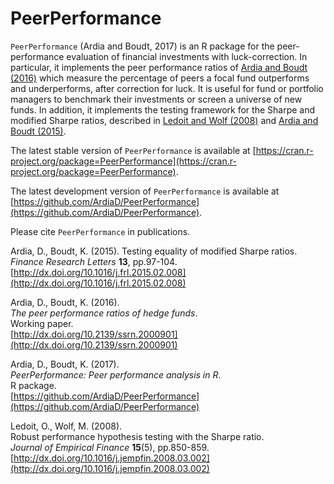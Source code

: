 # PeerPerformance

`PeerPerformance` (Ardia and Boudt, 2017) is an R package for the peer-performance evaluation of financial investments with
luck-correction. In particular, it implements the peer performance ratios 
of [Ardia and Boudt (2016)](http://dx.doi.org/10.2139/ssrn.2000901) which measure the percentage of peers a focal fund outperforms and underperforms, after
correction for luck. It is useful for fund or portfolio managers to 
benchmark their investments or screen a universe of new funds. 
In addition, it implements the testing framework for the Sharpe and modified Sharpe ratios, described 
in [Ledoit and Wolf (2008)](http://dx.doi.org/10.1016/j.jempfin.2008.03.002) 
and [Ardia and Boudt (2015)](http://dx.doi.org/10.1016/j.frl.2015.02.008).

The latest stable version of `PeerPerformance` is available at [https://cran.r-project.org/package=PeerPerformance](https://cran.r-project.org/package=PeerPerformance).

The latest development version of `PeerPerformance` is available at [https://github.com/ArdiaD/PeerPerformance](https://github.com/ArdiaD/PeerPerformance).

Please cite `PeerPerformance` in publications.

Ardia, D., Boudt, K. (2015).
Testing equality of modified Sharpe ratios.  
_Finance Research Letters_ **13**, pp.97-104.   
[http://dx.doi.org/10.1016/j.frl.2015.02.008](http://dx.doi.org/10.1016/j.frl.2015.02.008)

Ardia, D., Boudt, K. (2016).    
_The peer performance ratios of hedge funds_.    
Working paper.  
[http://dx.doi.org/10.2139/ssrn.2000901](http://dx.doi.org/10.2139/ssrn.2000901)

Ardia, D., Boudt, K. (2017).    
_PeerPerformance: Peer performance analysis in R_.    
R package.   
[https://github.com/ArdiaD/PeerPerformance](https://github.com/ArdiaD/PeerPerformance)

Ledoit, O., Wolf, M. (2008).   
Robust performance hypothesis testing with the Sharpe ratio.    
_Journal of Empirical Finance_ **15**(5), pp.850-859.  
[http://dx.doi.org/10.1016/j.jempfin.2008.03.002](http://dx.doi.org/10.1016/j.jempfin.2008.03.002)

